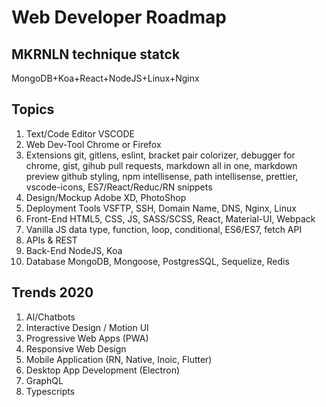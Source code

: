 # Web Developer Roadmap

## MKRNLN technique statck

MongoDB+Koa+React+NodeJS+Linux+Nginx

## Topics

1. Text/Code Editor     VSCODE
2. Web Dev-Tool         Chrome or Firefox
3. Extensions           git, gitlens, eslint, bracket pair colorizer, debugger for chrome, gist, gihub pull requests, markdown all in one, markdown preview github styling, npm intellisense, path intellisense, prettier, vscode-icons, ES7/React/Reduc/RN snippets
4. Design/Mockup        Adobe XD, PhotoShop
5. Deployment Tools     VSFTP, SSH, Domain Name, DNS, Nginx, Linux
6. Front-End            HTML5, CSS, JS, SASS/SCSS, React, Material-UI, Webpack
7. Vanilla JS           data type, function, loop, conditional, ES6/ES7, fetch API
8. APIs & REST
9. Back-End             NodeJS, Koa
10. Database            MongoDB, Mongoose, PostgresSQL, Sequelize, Redis

## Trends 2020

1. AI/Chatbots
2. Interactive Design / Motion UI
3. Progressive Web Apps (PWA)
4. Responsive Web Design
5. Mobile Application (RN, Native, Inoic, Flutter)
6. Desktop App Development (Electron)
7. GraphQL
8. Typescripts
